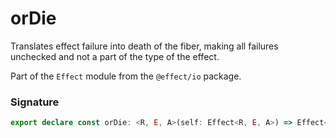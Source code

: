 # orDie

Translates effect failure into death of the fiber, making all failures
unchecked and not a part of the type of the effect.

Part of the `Effect` module from the `@effect/io` package.

### Signature

```typescript
export declare const orDie: <R, E, A>(self: Effect<R, E, A>) => Effect<R, never, A>
```
